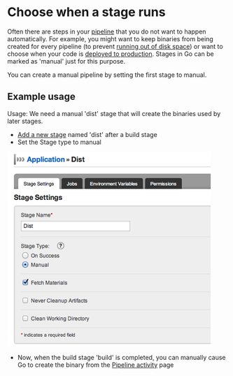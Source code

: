 # Choose when a stage runs

Often there are steps in your [pipeline](../introduction/concepts_in_go.md) that you do not want to happen automatically. For example, you might want to keep binaries from being created for every pipeline (to prevent [running out of disk space](../faq/admin_out_of_disk_space.md)) or want to choose when your code is [deployed to production](../faq/rm_deploy_to_environment.md). Stages in Go can be marked as 'manual' just for this purpose.

You can create a manual pipeline by setting the first stage to manual.

## Example usage

Usage: We need a manual 'dist' stage that will create the binaries used by later stages.

-   [Add a new stage](admin_add_stage.md) named 'dist' after a build stage
-   Set the Stage type to manual

![](../resources/images/1_add_approval_tag.png)
-   Now, when the build stage 'build' is completed, you can manually cause Go to create the binary from the [Pipeline activity](../navigation/pipeline_activity_page.md) page